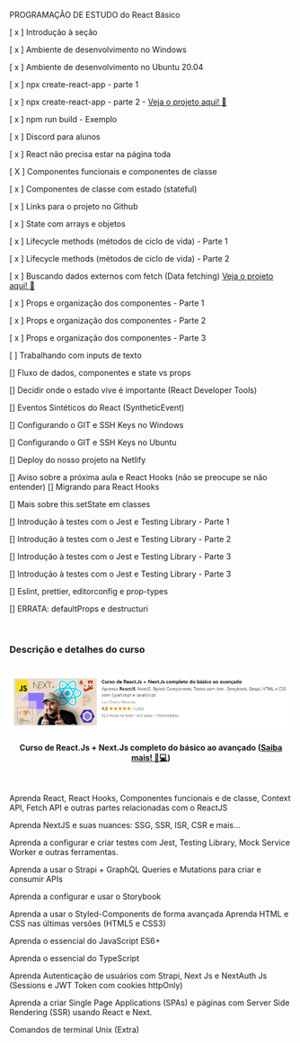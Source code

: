 PROGRAMAÇÂO DE ESTUDO do React Básico


 [ x ] Introdução à seção 
 
 [ x ] Ambiente de desenvolvimento no Windows 
 
 [ x ] Ambiente de desenvolvimento no Ubuntu 20.04 
 
 [ x ] npx create-react-app - parte 1 
 
 [ x ] npx create-react-app - parte 2 - [Veja o projeto aqui! 🚀](https://github.com/araujoleonardo310/my-app)
 
 [ x ] npm run build - Exemplo
 
 [ x ] Discord para alunos
 
 [ x ] React não precisa estar na página toda
 
 [ X ] Componentes funcionais e componentes de classe
 
 [ x ] Componentes de classe com estado (stateful)
 
 [ x ] Links para o projeto no Github
 
 [ x ] State com arrays e objetos
 
 [ x ] Lifecycle methods (métodos de ciclo de vida) - Parte 1
 
 [ x ] Lifecycle methods (métodos de ciclo de vida) - Parte 2
 
 [ x ] Buscando dados externos com fetch (Data fetching) [Veja o projeto aqui! 🚀](https://github.com/araujoleonardo310/React-data_fetching-)
 
 [ x ] Props e organização dos componentes - Parte 1
 
 [ x ] Props e organização dos componentes - Parte 2
 
 [ x ] Props e organização dos componentes - Parte 3
 
 [ ] Trabalhando com inputs de texto
 
 [] Fluxo de dados, componentes e state vs props
 
 [] Decidir onde o estado vive é importante (React Developer Tools)
 
 [] Eventos Sintéticos do React (SyntheticEvent)
 
 [] Configurando o GIT e SSH Keys no Windows
 
 [] Configurando o GIT e SSH Keys no Ubuntu
 
 [] Deploy do nosso projeto na Netlify
 
 [] Aviso sobre a próxima aula e React Hooks (não se preocupe se não 
 entender)
 [] Migrando para React Hooks
 
 [] Mais sobre this.setState em classes
 
 [] Introdução à testes com o Jest e Testing Library - Parte 1
 
 [] Introdução à testes com o Jest e Testing Library - Parte 2
 
 [] Introdução à testes com o Jest e Testing Library - Parte 3
 
 [] Introdução à testes com o Jest e Testing Library - Parte 3
 
 [] Eslint, prettier, editorconfig e prop-types
 
 [] ERRATA: defaultProps e destructuri
 
<br>


<h3>Descrição e detalhes do curso</h3>

<br>

<div>
    <img src="project-assets/photo-curso.png" alt="foto do curso" title="Desenvolvimento Web Completo 2021 - 20 cursos + 20 projetos">
    <h4 align=center>Curso de React.Js + Next.Js completo do básico ao avançado (<a href="https://www.udemy.com/share/104bce3@ZT2iO2l5pOcDk0qImOrpAt-Uu1SExCjiN5rpjH5D-c8JofRrrp3YFhKR8y5HYrpm/">Saiba mais! 🚀💻</a>)</h4><br>
    <p>Aprenda React, React Hooks, Componentes funcionais e de classe, Context API, Fetch API e outras partes relacionadas com o ReactJS

Aprenda NextJS e suas nuances: SSG, SSR, ISR, CSR e mais...

Aprenda a configurar e criar testes com Jest, Testing Library, Mock Service Worker e outras ferramentas.

Aprenda a usar o Strapi + GraphQL Queries e Mutations para criar e consumir APIs

Aprenda a configurar e usar o Storybook

Aprenda a usar o Styled-Components de forma avançada
Aprenda HTML e CSS nas últimas versões (HTML5 e CSS3)

Aprenda o essencial do JavaScript ES6+

Aprenda o essencial do TypeScript

Aprenda Autenticação de usuários com Strapi, Next Js e NextAuth Js (Sessions e JWT Token com cookies httpOnly)

Aprenda a criar Single Page Applications (SPAs) e páginas com Server Side Rendering (SSR) usando React e Next.

Comandos de terminal Unix (Extra)</p>

</div>
